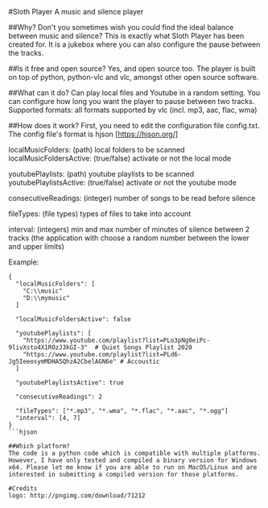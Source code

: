 #Sloth Player
A music and silence player

##Why?
Don't you sometimes wish you could find the ideal balance between music and silence? This is exactly what Sloth Player has been created for. It is a jukebox where you can also configure the pause between the tracks.

##Is it free and open source?
Yes, and open source too. The player is built on top of python, python-vlc and vlc, amongst other open source software. 

##What can it do?
Can play local files and Youtube in a random setting. You can configure how long you want the player to pause between two tracks.
Supported formats: all formats supported by vlc (incl. mp3, aac, flac, wma)

##How does it work?
First, you need to edit the configuration file config.txt. The config file's format is hjson [https://hjson.org/]

localMusicFolders: (path) local folders to be scanned
localMusicFoldersActive: (true/false) activate or not the local mode

youtubePlaylists: (path) youtube playlists to be scanned
youtubePlaylistsActive: (true/false) activate or not the youtube mode

consecutiveReadings: (integer) number of songs to be read before silence

fileTypes: (file types) types of files to take into account

interval: (integers) min and max number of minutes of silence between 2 tracks (the application with choose a random number between the lower and upper limits)

Example: 

```hjson
{
  "localMusicFolders": [
    "C:\\music"
    "D:\\mymusic"
  ]

  "localMusicFoldersActive": false

  "youtubePlaylists": [
    "https://www.youtube.com/playlist?list=PLo3pNg0eiPc-9livXsto4X1ROzJ3kGI-3"  # Quiet Songs Playlist 2020
    "https://www.youtube.com/playlist?list=PLd6-Jg5IeeosymMDHA5QhzA2CbelAGN6e" # Accoustic
  ]

  "youtubePlaylistsActive": true

  "consecutiveReadings": 2

  "fileTypes": ["*.mp3", "*.wma", "*.flac", "*.aac", "*.ogg"]
  "interval": [4, 7]
}
```hjson

##Which platform?
The code is a python code which is compatible with multiple platforms. However, I have only tested and compiled a binary version for Windows x64. Please let me know if you are able to run on MacOS/Linux and are interested in submitting a compiled version for those platforms.

#Credits
logo: http://pngimg.com/download/71212